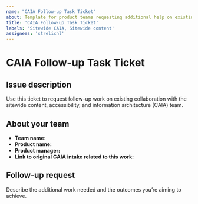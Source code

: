 ```yaml
---
name: "CAIA Follow-up Task Ticket"
about: Template for product teams requesting additional help on existing/ongoing CAIA project. 
title: 'CAIA Follow-up Task Ticket'
labels: 'Sitewide CAIA, Sitewide content'
assignees: 'strelichl'
---
```


# CAIA Follow-up Task Ticket

## Issue description
Use this ticket to request follow-up work on existing collaboration with the sitewide content, accessibility, and information architecture (CAIA) team.

## About your team

- **Team name**: 
- **Product name:** 
- **Product manager:**  
- **Link to original CAIA intake related to this work:** 

## Follow-up request
Describe the additional work needed and the outcomes you’re aiming to achieve.
